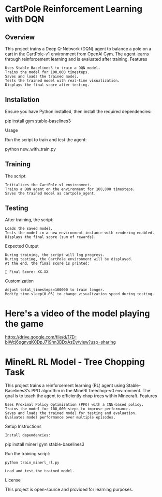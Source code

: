 # CartPole Reinforcement Learning with DQN
## Overview

This project trains a Deep Q-Network (DQN) agent to balance a pole on a cart in the CartPole-v1 environment from OpenAI Gym. The agent learns through reinforcement learning and is evaluated after training.
Features

    Uses Stable Baselines3 to train a DQN model.
    Trains the model for 100,000 timesteps.
    Saves and loads the trained model.
    Tests the trained model with real-time visualization.
    Displays the final score after testing.

## Installation

Ensure you have Python installed, then install the required dependencies:

pip install gym stable-baselines3

Usage

Run the script to train and test the agent:

python new_with_train.py

## Training

The script:

    Initializes the CartPole-v1 environment.
    Trains a DQN agent on the environment for 100,000 timesteps.
    Saves the trained model as cartpole_agent.

## Testing

After training, the script:

    Loads the saved model.
    Tests the model in a new environment instance with rendering enabled.
    Displays the final score (sum of rewards).

Expected Output

    During training, the script will log progress.
    During testing, the CartPole environment will be displayed.
    At the end, the final score is printed:

    🎯 Final Score: XX.XX  

Customization

    Adjust total_timesteps=100000 to train longer.
    Modify time.sleep(0.05) to change visualization speed during testing.

# Here's a video of the model playing the game


https://drive.google.com/file/d/17D-blWcj6pgnvqK0DpJ719hn3BDxAzDy/view?usp=sharing

# MineRL RL Model - Tree Chopping Task

This project trains a reinforcement learning (RL) agent using Stable-Baselines3's PPO algorithm in the MineRLTreechop-v0 environment. The goal is to teach the agent to efficiently chop trees within Minecraft.
Features

    Uses Proximal Policy Optimization (PPO) with a CNN-based policy.
    Trains the model for 100,000 steps to improve performance.
    Saves and loads the trained model for testing and evaluation.
    Evaluates model performance over multiple episodes.

Setup Instructions

    Install dependencies:

pip install minerl gym stable-baselines3

Run the training script:

    python train_minerl_rl.py

    Load and test the trained model.


License

This project is open-source and provided for learning purposes.
